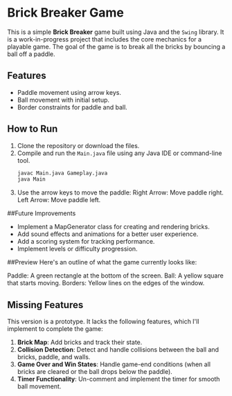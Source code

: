 # Brick Breaker Game

This is a simple **Brick Breaker** game built using Java and the `Swing` library. It is a work-in-progress project that includes the core mechanics for a playable game. The goal of the game is to break all the bricks by bouncing a ball off a paddle.

## Features
- Paddle movement using arrow keys.
- Ball movement with initial setup.
- Border constraints for paddle and ball.

## How to Run
1. Clone the repository or download the files.
2. Compile and run the `Main.java` file using any Java IDE or command-line tool.
   ```bash
   javac Main.java Gameplay.java
   java Main
3. Use the arrow keys to move the paddle:
Right Arrow: Move paddle right.
Left Arrow: Move paddle left.

##Future Improvements
- Implement a MapGenerator class for creating and rendering bricks.
- Add sound effects and animations for a better user experience.
- Add a scoring system for tracking performance.
- Implement levels or difficulty progression.

##Preview
Here's an outline of what the game currently looks like:

Paddle: A green rectangle at the bottom of the screen.
Ball: A yellow square that starts moving.
Borders: Yellow lines on the edges of the window.

## Missing Features
This version is a prototype. It lacks the following features, which I'll implement to complete the game:
1. **Brick Map**: Add bricks and track their state.
2. **Collision Detection**: Detect and handle collisions between the ball and bricks, paddle, and walls.
3. **Game Over and Win States**: Handle game-end conditions (when all bricks are cleared or the ball drops below the paddle).
4. **Timer Functionality**: Un-comment and implement the timer for smooth ball movement.

